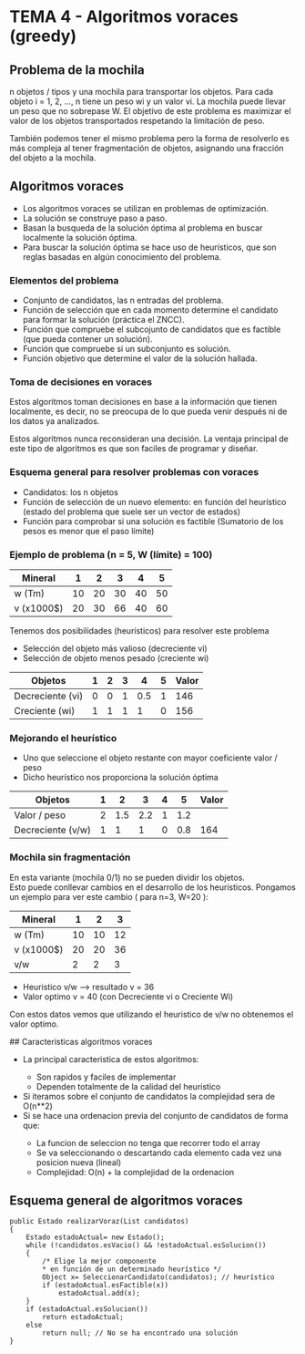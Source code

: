 # TEMA 4 - Algoritmos voraces (greedy) #
## Problema de la mochila
<p>n objetos / tipos y una mochila para transportar los objetos. Para cada objeto i = 1, 2, ..., n tiene un peso wi y un valor vi. La mochila puede llevar un peso que no sobrepase W. El objetivo de este problema es maximizar el valor de los objetos transportados respetando la limitación de peso.
</p>
<p> También podemos tener el mismo problema pero la forma de resolverlo es más compleja al tener fragmentación de objetos, asignando una fracción del objeto a la mochila.</p>

## Algoritmos voraces ##
<ul>
<li>Los algoritmos voraces se utilizan en problemas de optimización.</li>
<li>La solución se construye paso a paso.</li>
<li>Basan la busqueda de la solución óptima al problema en buscar localmente la solución óptima.</li>
<li>Para buscar la solución óptima se hace uso de heurísticos, que son reglas basadas en algún conocimiento del problema.</li>
</ul>

### Elementos del problema ###
<ul>
<li>Conjunto de candidatos, las n entradas del problema.</li>
<li>Función de selección que en cada momento determine el candidato para formar la solución (práctica el ZNCC).</li>
<li>Función que compruebe el subcojunto de candidatos que es factible (que pueda contener un solución).</li>
<li>Función que compruebe si un subconjunto es solución.</li>
<li>Función objetivo que determine el valor de la solución hallada.</li>
</ul>

### Toma de decisiones en voraces ###
<p>Estos algoritmos toman decisiones en base a la información que tienen localmente, es decir, no se preocupa de lo que pueda venir después ni de los datos ya analizados.</p>
<p>
Estos algoritmos nunca reconsideran una decisión. La ventaja principal de este tipo de algoritmos es que son faciles de programar y diseñar.
</p>

### Esquema general para resolver problemas con voraces ###
<ul>
<li>Candidatos: los n objetos</li>
<li>Función de selección de un nuevo elemento: en función del heurístico (estado del problema que suele ser un vector de estados)</li>
<li>Función para comprobar si una solución es factible (Sumatorio de los pesos es menor que el paso límite)</li>
</ul>

### Ejemplo de problema (n = 5, W (límite) = 100) ###
| Mineral    | 1  | 2  | 3  | 4  | 5  |
|------------|----|----|----|----|----|
| w (Tm)     | 10 | 20 | 30 | 40 | 50 |
| v (x1000$) | 20 | 30 | 66 | 40 | 60 |
<p>Tenemos dos posibilidades (heurísticos) para resolver este problema</p>
<ul>
<li>Selección del objeto más valioso (decreciente vi)</li>
<li>Selección de objeto menos pesado (creciente wi)</li>
</ul>

| Objetos    | 1  | 2  | 3  | 4  | 5  | Valor |
|------------|----|----|----|----|----|-------|
| Decreciente (vi)     | 0  | 0  | 1  | 0.5| 1  |146|
| Creciente (wi) | 1 | 1 | 1 | 1 | 0 |156|

### Mejorando el heurístico ###
<ul>
<li>Uno que seleccione el objeto restante con mayor coeficiente valor / peso</li>
<li>Dicho heurístico nos proporciona la solución óptima</li>
</ul>

| Objetos    | 1  | 2  | 3  | 4  | 5  | Valor |
|------------|----|----|----|----|----|-------|
| Valor / peso     | 2  | 1.5  | 2.2  | 1| 1.2  ||
| Decreciente (v/w) | 1 | 1 | 1 | 0 | 0.8 |164|

### Mochila sin fragmentación
<p>En esta variante (mochila 0/1) no se pueden dividir los objetos. <br>Esto puede conllevar cambios en el desarrollo de los heurísticos. Pongamos un ejemplo para ver este cambio ( para n=3, W=20 ):</p>

|Mineral | 1 | 2 | 3 |
|--------|---|---|---|
|w (Tm) | 10 | 10 | 12 |
|v (x1000$) | 20 | 20 | 36 |
|v/w | 2 | 2 | 3 |

<ul>
<li>Heuristico v/w --> resultado v = 36</li>
<li>Valor optimo v = 40 (con Decreciente vi o Creciente Wi)</li>
</ul>

<p>Con estos datos vemos que utilizando el heuristico de v/w no obtenemos el valor optimo.</p>
## Caracteristicas algoritmos voraces
<ul>
<li>La principal caracteristica de estos algoritmos:</li>
	<ul>
	<li>Son rapidos y faciles de implementar</li>
	<li>Dependen totalmente de la calidad del heuristico</li>
	</ul>
<li>Si iteramos sobre el conjunto de candidatos la complejidad sera de O(n**2)</li>
<li>Si se hace una ordenacion previa del conjunto de candidatos de forma que:</li>
	<ul>
	<li>La funcion de seleccion no tenga que recorrer todo el array</li>
	<li>Se va seleccionando o descartando cada elemento cada vez una posicion nueva (lineal)</li>
	<li>Complejidad: O(n) + la complejidad de la ordenacion</li>
	</ul>
</ul>

## Esquema general de algoritmos voraces
```
public Estado realizarVoraz(List candidatos)  
{  
	Estado estadoActual= new Estado();  
	while (!candidatos.esVacio() && !estadoActual.esSolucion())  
	{  
		/* Elige la mejor componente  
		* en función de un determinado heurístico */  
		Object x= SeleccionarCandidato(candidatos); // heurístico  
		if (estadoActual.esFactible(x))  
			estadoActual.add(x);  
	}  
	if (estadoActual.esSolucion())  
		return estadoActual;  
	else  
		return null; // No se ha encontrado una solución  
}
```
